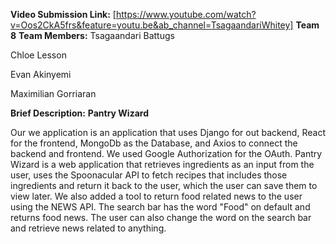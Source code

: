 **Video Submission Link:** [https://www.youtube.com/watch?v=Oos2CkA5frs&feature=youtu.be&ab_channel=TsagaandariWhitey]
**Team 8**
**Team Members:**
Tsagaandari Battugs

Chloe Lesson

Evan Akinyemi

Maximilian Gorriaran

**Brief Description:**
**Pantry Wizard**

Our we application is an application that uses Django for out backend, React for the frontend, MongoDb as the Database, and Axios to connect the backend and frontend. 
We used Google Authorization for the OAuth.
Pantry Wizard is a web application that retrieves ingredients as an input from the user, uses the Spoonacular API to fetch recipes that includes those ingredients and return it back to the user, which the user can save them to view later.
We also added a tool to return food related news to the user using the NEWS API. The search bar has the word "Food" on default and returns food news. The user can also change the word on the search bar and retrieve news related to anything. 


